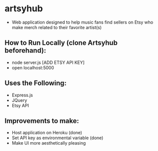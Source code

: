 # artsyhub
- Web application designed to help music fans find sellers on Etsy who make merch related to their favorite artist(s)

## How to Run Locally (clone Artsyhub beforehand):
- node server.js [ADD ETSY API KEY]
- open localhost:5000

## Uses the Following:
- Express.js
- JQuery
- Etsy API

## Improvements to make:
- Host application on Heroku (done)
- Set API key as environmental variable (done)
- Make UI more aesthetically pleasing
